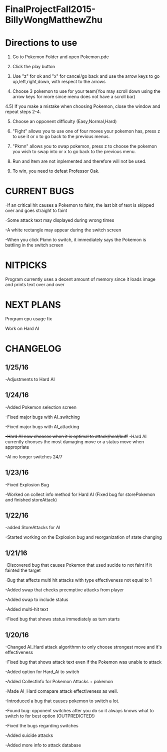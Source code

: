 # FinalProjectFall2015-BillyWongMatthewZhu #

# Directions to use #
1) Go to Pokemon Folder and open Pokemon.pde

2) Click the play button

3) Use "z" for ok and "x" for cancel/go back and use the arrow keys to go up,left,right,down, with respect to the arrows

4) Choose 3 pokemon to use for your team(You may scroll down using the arrow keys for more since menu does not have a scroll bar)

4.5) If you make a mistake when choosing Pokemon, close the window and repeat steps 2-4.

5) Choose an opponent difficulty (Easy,Normal,Hard)

6) "Fight" allows you to use one of four moves your pokemon has, press z to use it or x to go back to the previous menus.

7) "Pkmn" allows you to swap pokemon, press z to choose the pokemon you wish to swap into or x to go back to the previous menu.

8) Run and Item are not inplemented and therefore will not be used.

9) To win, you need to defeat Professor Oak.


# CURRENT BUGS #
-If an critical hit causes a Pokemon to faint, the last bit of text is skipped over and goes straight to faint

-Some attack text may displayed during wrong times

-A white rectangle may appear during the switch screen

-When you click Pkmn to switch, it immediately says the Pokemon is battling in the switch screen

# NITPICKS #
Program currently uses a decent amount of memory since it loads image and prints text over and over


# NEXT PLANS #
Program cpu usage fix

Work on Hard AI 

# CHANGELOG #

## 1/25/16 ##
-Adjustments to Hard AI


## 1/24/16 ##
-Added Pokemon selection screen

-Fixed major bugs with AI_switching

-Fixed major bugs with AI_attacking

~~-Hard AI now chooses when it is optimal to attack/heal/buff~~ -Hard AI currently chooses the most damaging move or a status move when appropriate

-AI no longer switches 24/7


## 1/23/16 ##
-Fixed Explosion Bug

-Worked on collect info method for Hard AI (Fixed bug for storePokemon and finished storeAttack)

## 1/22/16 ##
-added StoreAttacks for AI

-Started working on the Explosion bug and reorganization of state changing


## 1/21/16 ##
-Discovered bug that causes Pokemon that used sucide to not faint if it fainted the target

-Bug that affects multi hit attacks with type effectiveness not equal to 1

-Added swap that checks preemptive attacks from player

-Added swap to include status

-Added multi-hit text

-Fixed bug that shows status immediately as turn starts

## 1/20/16 ##
-Changed AI_Hard attack algorithmn to only choose strongest move and it's effectiveness

-Fixed bug that shows attack text even if the Pokemon was unable to attack

-Added option for Hard_Ai to switch

-Added CollectInfo for Pokemon Attacks + pokemon

-Made AI_Hard comapare attack effectiveness as well.

-Introduced a bug that causes pokemon to switch a lot.

-Found bug: opponent switches after you do so it always knows what to switch to for best option (OUTPREDICTED!)

-Fixed the bugs regarding switches

-Added suicide attacks

-Added more info to attack database

